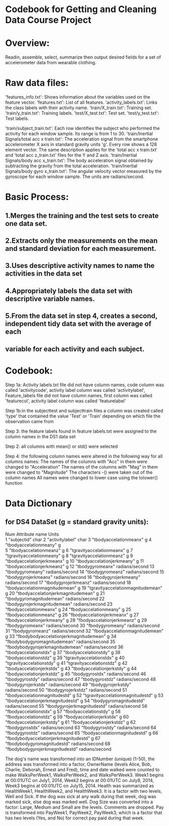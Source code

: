 
# Codebook for Getting and Cleaning Data Course Project

# Overview: 

Readin, assemble, select, summarize then output desired fields for a set of accelerometer data from wearable clothing.  

# Raw data files: 

  'features_info.txt': Shows information about the variables used on the feature vector.
  'features.txt': List of all features.
  'activity_labels.txt': Links the class labels with their activity name.
  'train/X_train.txt': Training set.
  'train/y_train.txt': Training labels.
  'test/X_test.txt': Test set.
  'test/y_test.txt': Test labels.

  'train/subject_train.txt': Each row identifies the subject who performed the activity for each window                                  sample. Its range is from 1 to 30. 
  'train/Inertial Signals/total acc x train.txt': The acceleration signal from the smartphone accelerometer       X axis in standard gravity units 'g'. Every row shows a 128 element vector. The same description            applies for the 'total acc x train.txt' and 'total acc z_train.txt' files for the Y and Z axis. 
   'train/Inertial Signals/body acc x_train.txt': The body acceleration signal obtained by subtracting the         gravity from the total acceleration. 
  'train/Inertial Signals/body gyro x_train.txt': The angular velocity vector measured by the gyroscope for        each window sample. The units are radians/second. 

# Basic Process: 

## 1.Merges the training and the test sets to create one data set.

## 2.Extracts only the measurements on the mean and standard deviation for each measurement. 

## 3.Uses descriptive activity names to name the activities in the data set

## 4.Appropriately labels the data set with descriptive variable names. 

## 5.From the data set in step 4, creates a second, independent tidy data set with the average of each 
##   variable for each activity and each subject.

# Codebook: 

Step 1a: Activity labels.txt file did not have column names, code column was called 'activitycode', activity label column was called 'activitylabel', Feature_labels file did not have column names, first column was called 'featurecol', activity label column was called 'featurelabel'

Step 1b:in the subjecttest and subjecttrain files a column was created called 'type' that contained the value 'Test' or 'Train' depending on which file the observation came from

Step 3: the feature labels found in feature labels.txt were assigned to the column names in the DS1 data set

Step 2: all columns with mean() or std() were selected 

Step 4: the following column names were altered in the following way for all columns names: 
  The names of the columns with "Acc" in them were changed to "Acceleration"
  The names of the columns with "Mag" in them were changed to "Magnitude"
  The characters -() were taken out of the column names 
  All names were changed to lower case using the tolower() function
  
  
# Data Dictionary 
## for DS4 DataSet (g = standard gravity units):   
  
 Num Attribute name                       Units  
 1 "subjectid"                            char
 2 "activitylabel"                        char
 3 "tbodyaccelationmeanx"                 g
 4 "tbodyaccelationmeany"                 g        
 5 "tbodyaccelationmeanz"                 g
 6 "tgravityaccelationmeanx"              g
 7 "tgravityaccelationmeany"              g
 8 "tgravityaccelationmeanz"              g
 9 "tbodyaccelationjerkmeanx"             g
10 "tbodyaccelationjerkmeany"             g
11 "tbodyaccelationjerkmeanz"             g 
12 "tbodygyromeanx"                       radians/second
13 "tbodygyromeany"                       radians/second
14 "tbodygyromeanz"                       radians/second
15 "tbodygyrojerkmeanx"                   radians/second
16 "tbodygyrojerkmeany"                   radians/second
17 "tbodygyrojerkmeanz"                   radians/second
18 "tbodyaccelationmagnitudemean"         g
19 "tgravityaccelationmagnitudemean"      g
20 "tbodyaccelationjerkmagnitudemean"     g
21 "tbodygyromagnitudemean"               radians/second
22 "tbodygyrojerkmagnitudemean"           radians/second
23 "fbodyaccelationmeanx"                 g
24 "fbodyaccelationmeany"                 g
25 "fbodyaccelationmeanz"                 g
26 "fbodyaccelationjerkmeanx"             g
27 "fbodyaccelationjerkmeany"             g
28 "fbodyaccelationjerkmeanz"             g
29 "fbodygyromeanx"                       radians/second
30 "fbodygyromeany"                       radians/second
31 "fbodygyromeanz"                       radians/second
32 "fbodyaccelationmagnitudemean"         g
33 "fbodybodyaccelationjerkmagnitudemean" g
34 "fbodybodygyromagnitudemean"           radians/second
35 "fbodybodygyrojerkmagnitudemean"       radians/second
36 "tbodyaccelationstdx"                  g
37 "tbodyaccelationstdy"                  g
38 "tbodyaccelationstdz"                  g
39 "tgravityaccelationstdx"               g
40 "tgravityaccelationstdy"               g
41 "tgravityaccelationstdz"               g
42 "tbodyaccelationjerkstdx"              g
43 "tbodyaccelationjerkstdy"              g
44 "tbodyaccelationjerkstdz"              g
45 "tbodygyrostdx"                        radians/second 
46 "tbodygyrostdy"                        radians/second
47 "tbodygyrostdz"                        radians/second
48 "tbodygyrojerkstdx"                    radians/second
49 "tbodygyrojerkstdy"                    radians/second
50 "tbodygyrojerkstdz"                    radians/second
51 "tbodyaccelationmagnitudestd"          g
52 "tgravityaccelationmagnitudestd"       g
53 "tbodyaccelationjerkmagnitudestd"      g
54 "tbodygyromagnitudestd"                radians/second
55 "tbodygyrojerkmagnitudestd"            radians/second
56 "fbodyaccelationstdx"                  g
57 "fbodyaccelationstdy"                  g
58 "fbodyaccelationstdz"                  g
59 "fbodyaccelationjerkstdx"              g
60 "fbodyaccelationjerkstdy"              g
61 "fbodyaccelationjerkstdz"              g
62 "fbodygyrostdx"                        radians/second
63 "fbodygyrostdy"                        radians/second
64 "fbodygyrostdz"                        radians/second
65 "fbodyaccelationmagnitudestd"          g
66 "fbodybodyaccelationjerkmagnitudestd"  g
67 "fbodybodygyromagnitudestd"            radians/second
68 "fbodybodygyrojerkmagnitudestd"        radians/second
  
  
  
  
  
The dog's name was transformed into an IDNumber (unique) (1-50), the address was transformed into a factor, OwnerName (levels Alice, Bob, Charlie, Deborah, Ernest and Fred), time and date walked were counted to make WalksPerWeek1, WalksPerWeek2, and WalksPerWeek3. Week1 begins at 00:01UTC on July1, 2014, Week2 begins at 00:01UTC on July8, 2014, Week3 begins at 00:01UTC on July15, 2014. Health was summarized as HealthWeek1, HealthWeek2, and HealthWeek3. It is a factor with two levels, Well and Sick. If the dog was sick at any walk during that week, dog was marked sick, else dog was marked well. Dog Size was converted into a factor: Large, Medium and Small are the levels. Comments are dropped. Pay is transformed into PayWeek1, PayWeek2, PayWeek3, which is a factor that has two levels (Yes, and No) for correct pay paid during that week.




